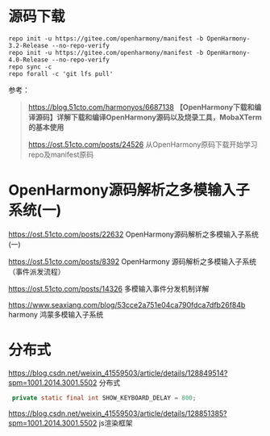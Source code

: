 

# 源码下载

```
repo init -u https://gitee.com/openharmony/manifest -b OpenHarmony-3.2-Release --no-repo-verify
repo init -u https://gitee.com/openharmony/manifest -b OpenHarmony-4.0-Release --no-repo-verify
repo sync -c
repo forall -c 'git lfs pull'
```





参考：

> https://blog.51cto.com/harmonyos/6687138     **【OpenHarmony下载和编译源码】详解下载和编译OpenHarmony源码以及烧录工具，MobaXTerm的基本使用**
>
> https://ost.51cto.com/posts/24526    从OpenHarmony原码下载开始学习repo及manifest原码

# OpenHarmony源码解析之多模输入子系统(一)

https://ost.51cto.com/posts/22632     OpenHarmony源码解析之多模输入子系统(一)

https://ost.51cto.com/posts/8392    OpenHarmony 源码解析之多模输入子系统（事件派发流程）

https://ost.51cto.com/posts/14326    多模输入事件分发机制详解

https://www.seaxiang.com/blog/53cce2a751e04ca790fdca7dfb26f84b   harmony 鸿蒙多模输入子系统

# 分布式

https://blog.csdn.net/weixin_41559503/article/details/128849514?spm=1001.2014.3001.5502   分布式

```java
 private static final int SHOW_KEYBOARD_DELAY = 800;
```

https://blog.csdn.net/weixin_41559503/article/details/128851385?spm=1001.2014.3001.5502    js渲染框架